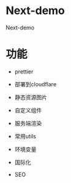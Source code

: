 # Next-demo

Next-demo

# 功能

- prettier
- 部署到cloudflare
- 静态资源图片
- 自定义组件
- 服务端渲染
- 常用utils

- 环境变量
- 国际化
- SEO
